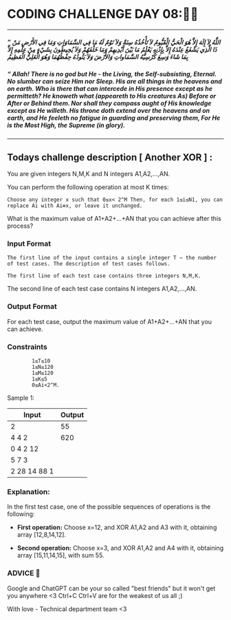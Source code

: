 # CODING CHALLENGE DAY 08:🌙✨

---

##### ” اللَّهُ لاَ إِلَهَ إِلاَّ هُوَ الْحَيُّ الْقَيُّومُ لاَ تَأْخُذُهُ سِنَةٌ وَلاَ نَوْمٌ لَهُ مَا فِي السَّمَاوَاتِ وَمَا فِي الأَرْضِ مَنْ ذَا الَّذِي يَشْفَعُ عِنْدَهُ إِلاَّ بِإِذْنِهِ يَعْلَمُ مَا بَيْنَ أَيْدِيهِمْ وَمَا خَلْفَهُمْ وَلاَ يُحِيطُونَ بِشَيْءٍ مِنْ عِلْمِهِ إِلاَّ بِمَا شَاءَ وَسِعَ كُرْسِيُّهُ السَّمَاواتِ وَالأَرْضَ وَلاَ يَئُودُهُ حِفْظُهُمَا وَهُوَ الْعَلِيُّ الْعَظِيمُ
##### “ Allah! There is no god but He - the Living, the Self-subsisting, Eternal. No slumber can seize Him nor Sleep. His are all things in the heavens and on earth. Who is there that can intercede in His presence except as he permitteth? He knoweth what (appeareth to His creatures As) Before or After or Behind them. Nor shall they compass aught of His knowledge except as He willeth. His throne doth extend over the heavens and on earth, and He feeleth no fatigue in guarding and preserving them, For He is the Most High, the Supreme (in glory).

---

##

## Todays challenge description [ Another XOR ] :

You are given integers N,M,K and N integers A1​,A2​,…,AN​.

You can perform the following operation at most K times:

    Choose any integer x such that 0≤x< 2^M Then, for each 1≤i≤N1, you can replace Ai​ with Ai​⊕x, or leave it unchanged.

What is the maximum value of A1+A2+…+AN that you can achieve after this process?

### Input Format

    The first line of the input contains a single integer T − the number of test cases. The description of test cases follows.

    The first line of each test case contains three integers N,M,K.

The second line of each test case contains N integers A1,A2,…,AN.

### Output Format

For each test case, output the maximum value of A1​+A2​+…+AN​ that you can achieve.

### Constraints

            1≤T≤10
            1≤N≤120
            1≤M≤120
            1≤K≤5
            0≤Ai​<2^M.

Sample 1:

| Input        | Output |
| ------------ | ------ |
| 2            | 55     |
| 4 4 2        | 620    |
| 0 4 2 12     |        |
| 5 7 3        |        |
| 2 28 14 88 1 |        |

### Explanation:

In the first test case, one of the possible sequences of operations is the following:

- **First operation:** Choose x=12, and XOR A1​,A2​ and A3 with it, obtaining array [12,8,14,12].

- **Second operation:** Choose x=3, and XOR A1,A2 and A4​ with it, obtaining array [15,11,14,15], with sum 55.

### ADVICE 💖

Google and ChatGPT can be your so called "best friends" but it won't get you anywhere <3 Ctrl+C Ctrl+V are for the weakest of us all ;)

With love - Technical department team <3
